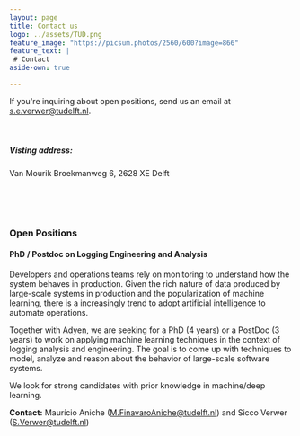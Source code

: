 ```yaml
---
layout: page
title: Contact us
logo: ../assets/TUD.png
feature_image: "https://picsum.photos/2560/600?image=866"
feature_text: |
 # Contact
aside-own: true

---
```


If you're inquiring about open positions, send us an email at <s.e.verwer@tudelft.nl>.
<br/><br/><br/>
##### Visting address: 

<p><i class="fa fa-map-marker" ></i> Van Mourik Broekmanweg 6, 2628 XE Delft </p>


<br/><br/><br/>
### Open Positions

#### PhD / Postdoc on Logging Engineering and Analysis

Developers and operations teams rely on monitoring to understand how 
the system behaves in production. Given the rich nature of data produced 
by large-scale systems in production and the popularization of machine learning, 
there is a increasingly trend to adopt artificial intelligence to automate operations.

Together with Adyen, we are seeking for a PhD (4 years) 
or a PostDoc (3 years) to work on applying machine learning 
techniques in the context of logging analysis and engineering. 
The goal is to come up with techniques to model, analyze and reason about 
the behavior of large-scale software systems.

We look for strong candidates with prior knowledge in machine/deep learning.

**Contact:** Maurício Aniche (<M.FinavaroAniche@tudelft.nl>) and Sicco Verwer (<S.Verwer@tudelft.nl>)